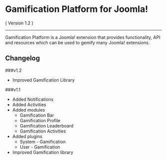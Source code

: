 Gamification Platform for Joomla! 
==========================
( Version 1.2 )
- - -

Gamification Platform is a Joomla! extension that provides functionality, API and resources which can be used to gemify many Joomla! extensions.

Changelog
---------

###v1.2

* Improved Gamification Library

###v1.1

* Added Notifications
* Added Activities
* Added modules
    * Gamification Bar
    * Gamification Profile
    * Gamification Leaderboard
    * Gamification Activities
* Added plugins
    * System - Gamification
    * User - Gamification
* Improved Gamification library